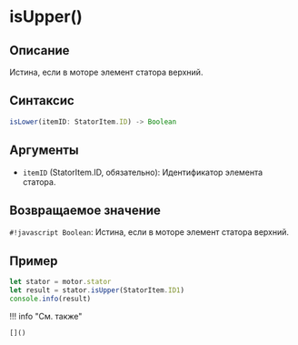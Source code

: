 # isUpper()

## Описание
Истина, если в моторе элемент статора верхний.

## Синтаксис
```javascript
isLower(itemID: StatorItem.ID) -> Boolean
```

## Аргументы
- `itemID` (StatorItem.ID, обязательно): Идентификатор элемента статора.

## Возвращаемое значение
`#!javascript Boolean`: Истина, если в моторе элемент статора верхний.

## Пример
```javascript linenums="1"
let stator = motor.stator
let result = stator.isUpper(StatorItem.ID1)
console.info(result)
```

!!! info "См. также"

    []()

